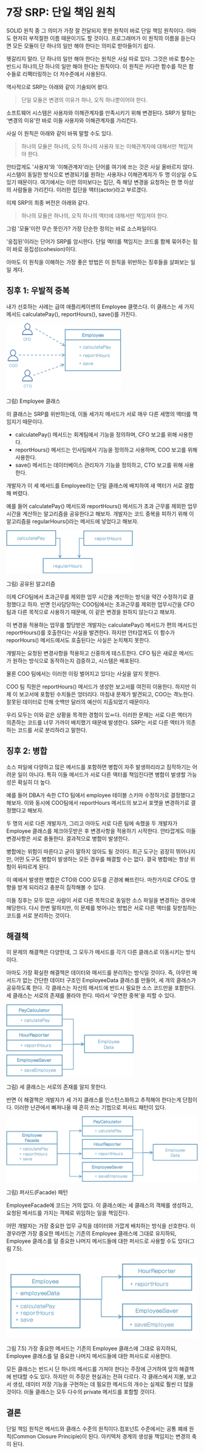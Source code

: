 # 7장 SRP: 단일 책임 원칙

SOLID 원칙 중 그 의미가 가장 잘 전달되지 못한 원칙이 바로 단일 책임 원칙이다. 아마도 현저히 부적절한 이름 때문이기도 할 것이다. 프로그래머가 이 원칙의 이름을 듣는다면 모든 모듈이 단 하나의 일만 해야 한다는 의미로 받아들이기 쉽다. 

헷갈리지 말라. 단 하나의 일만 해야 한다는 원칙은 사실 따로 있다. 그것은 바로 함수는 반드시 하나의,단 하나의 일만 해야 한다는 원칙이다. 이 원칙은 커다란 함수를 작은 함수들로 리팩터링하는 더 저수준에서 사용된다.

역사적으로 SRP는 아래와 같이 기술되어 왔다.

> 단일 모듈은 변경의 이유가 하나, 오직 하나뿐이어야 한다.

소프트웨어 시스템은 사용자와 이해관계자를 만족시키기 위해 변경된다. SRP가 말하는 '변경의 이유'란 바로 이들 사용자와 이해관계자를 가리킨다.

사실 이 원칙은 아래와 같이 바꿔 말할 수도 있다.

> 하나의 모듈은 하나의, 오직 하나의 사용자 또는 이해관계자에 대해서만 책임져야 한다.

안타깝게도 '사용자'와 '이해관계자'라는 단어를 여기에 쓰는 것은 사실 올바르지 않다. 시스템이 동일한 방식으로 변경되기를 원하는 사용자나 이해관계자가 두 명 이상일 수도 있기 때문이다. 여기에서는 이런 의미보다는 집단, 즉 해당 변경을 요청하는 한 명 이상의 사람들을 가리킨다. 이러한 집단을 액터(actor)라고 부르겠다. 

이제 SRP의 최종 버전은 아래와 같다.

> 하나의 모듈은 하나의, 오직 하나의 액터에 대해서만 책임져야 한다.

그럼 '모듈'이란 무슨 뜻인가? 가장 단순한 정의는 바로 소스파일이다.

'응집된'이라는 단어가 SRP를 암시한다. 단일 액터를 책임지는 코드를 함께 묶어주는 힘이 바로 응집성(cohesion)이다.

아마도 이 원칙을 이해하는 가장 좋은 방법은 이 원칙을 위반하는 징후들을 살펴보는 일일 게다.



## 징후 1: 우발적 중복

내가 선호하는 사례는 급여 애플리케이쎤의 Employee 클랫스다. 이 클래스는 세 가지 메서드 calculatePay(), reportHours(), save()를 가진다.

<img src="chapter-07.assets/image-20201217081919685.png" alt="image-20201217081919685" style="zoom: 50%;" />

그림) Employee 클래스

이 클래스는 SRP를 위반하는데, 이들 세가지 메서드가 서로 매우 다른 세명의 액터를 책임지기 때문이다.

* calculatePay() 메서드는 회계팀에서 기능을 정의하며, CFO 보고를 위해 사용한다.
* reportHours() 메서드는 인사팀에서 기능을 정의하고 사용하며, COO 보고를 위해 사용한다.
* save() 메서드는 데이터베이스 관리자가 기능을 정의하고, CTO 보고를 위해 사용한다.

개발자가 이 세 메서드를 Employee라는 단일 클래스에 배치하여 새 액터가 서로 결합해 버렸다.

예를 들어 calculatePay() 메서드와 reportHours() 메서드가 초과 근무를 제외한 업무 시간을 계산하는 알고리즘을 공유한다고 해보자.
개발자는 코드 중복을 피하기 위해 이 알고리즘을 regularHours()라는 메서드에 넣었다고 해보자.



<img src="chapter-07.assets/image-20201217081909994.png" alt="image-20201217081909994" style="zoom: 50%;" />

그림) 공유된 알고리즘

이제 CFO팀에서 초과근무를 제외한 업무 시간을 계산하는 방식을 약간 수정하기로 결정했다고 하자. 반면 인사담당하는 COO팀에서는 초과근무를 제외한 업무시간을 CFO팀과 다른 목적으로 사용하기 때문에, 이 같은 변경을 원하지 않는다고 해보자.

이 변경을 적용하는 업무를 할당받은 개발자는 calculatePay() 메서드가 편의 메서드인 reportHours()를 호출한다는 사실을 발견한다. 하지만 안타깝게도 이 함수가 reporHours() 메서드에서도 호출된다는 사실은 눈치채지 못한다.

개발자는 요청된 변경사항을 적용하고 신중하게 테스트한다. CFO 팀은 새로운 메서드가 원하는 방식으로 동작하는지 검증하고, 시스템은 배포된다.

물론 COO 팀에서는 이러한 이링 벌어지고 있다는 사실을 알지 못한다.

COO 팀 직원은 reportHours() 메서드가 생성한 보고서를 여전히 이용한다. 하지만 이제 이 보고서에 포함된 수치들은 엉터리다. 마침내 문제가 발견되고, COO는 격노한다. 잘못된 데이터로 인해 숫백만 달러의 예산이 지출되었기 때문이다.

우리 모두는 이와 같은 상황을 목격한 경험이 있ㅆ다. 이러한 문제는 서로 다른 액터가 의존하는 코드를 너무 가까이 배치했기 때문에 발생한다.  SRP는 서로 다른 액터가 의존하는 코드를 서로 분리하라고 말한다.



## 징후 2: 병합

소스 파일에 다양하고 많은 메서드를 포함하면 병합이 자주 발생하리라고 짐작하기는 어려운 일이 아니다. 특히 이들 메서드가 서로 다른 액터를 책임진다면 병합이 발생할 가능성은 확실히 더 높다.

예를 들어 DBA가 속한 CTO 팀에서 employee 테이블 스키마 수정하기로 결정했다고 해보자. 이와 동시에 COO팀에서 reportHours 메서드의 보고서 포맷을 변경하기로 결정했다고 해보자.

두 명의 서로 다른 개발자가, 그리고 아마도 서로 다른 팀에 속했을 두 개발자가 Employee 클래스를 체크아웃받은 후 변경사항을 적용하기 시작한다. 안타깝게도 이들 변경사항은 서로 충돌한다. 결과적으로 병합이 발생한다.

병합에는 위험이 따른다고 굳이 말하지 않아도 될 것이다. 최근 도구는 굉장히 뛰어나지만, 어떤 도구도 병합이 발생하는 모든 경우를 해결할 수는 없다. 결국 병합에는 항상 위험이 뒤따르게 된다.

이 예에서 발생한 병합은 CTO와 COO 모두를 곤경에 빠뜨린다. 마찬가지로 CFO도 영향을 받게 되리라고 충분히 짐작해볼 수 있다.

이들 징후는 모두 많은 사람이 서로 다른 목적으로 동일한 소스 파일을 변경하는 경우에 해당한다. 다시 한번 말하지만, 이 문제를 벗어나는 방법은 서로 다른 액터를 뒷받침하는 코드를 서로 분리하는 것이다.



## 해결책

이 문제의 해결책은 다양한데, 그 모두가 메서드를 각기 다른 클래스로 이동시키는 방식이다.

아마도 가장 확실한 해결책은 데이터와 메서드를 분리하는 방식일 것이다. 즉, 아무런 메서드가 없는 간단한 데이터 구조인 EmployeeData 클래스를 만들어, 세 개의 클래스가 공유하도록 한다. 각 클래스는 자신의 메서드에 반드시 필요한 소스 코드만을 포함한다. 세 클래스는 서로의 존재를 몰라야 한다. 따라서 '우연한 중복'을 피할 수 있다.



<img src="chapter-07.assets/image-20201221201538464.png" alt="image-20201221201538464" style="zoom: 50%;" />

그림) 세 클래스는 서로의 존재를 알지 못한다.

반면 이 해결책은 개발자가 세 가지 클래스를 인스턴스화하고 추적해야 한다는게 단점이다. 이러한 난관에서 빠져나올 때 흔히 쓰는 기법으로 퍼사드 패턴이 있다.



<img src="chapter-07.assets/image-20201221201550463.png" alt="image-20201221201550463" style="zoom: 50%;" />

그림) 퍼사드(Facade) 패턴

EmployeeFacade에 코드는 거의 없다. 이 클래스에는 세 클래스의 객체를 생성하고, 요청된 메서드를 가지는 객체로 위임하는 일을 책임진다.

어떤 개발자는 가장 중요한 업무 규칙을 데이터와 가깝게 배치하는 방식을 선호한다. 이 경우라면 가장 중요한 메서드는 기존의 Employee 클래스에 그대로 유지하되, Employee 클래스를 덜 중요한 나머지 메서드들에 대한 퍼사드로 사용할 수도 있다(그림 7.5).

<img src="images/image-20221012200749502.png" alt="image-20221012200749502" style="zoom:50%;" />

그림 7.5) 가장 중요한 메서드는 기존의 Employee 클래스에 그대로 유지하되, Employee 클래스를 덜 중요한 나머지 메서드들에 대한 퍼사드로 사용한다.

모든 클래스는 반드시 단 하나의 메서드를 가져야 한다는 주장에 근거하여 앞의 해결책에 반대할 수도 있다. 하지만 이 주장은 현실과는 전혀 다르다. 각 클래스에서 지불, 보고서 생성, 데이터 저장 기능을 구현하는 데 필요한 메서드의 개수는 실제로 훨씬 더 많을 것이다. 이들 클래스는 모두 다수의 private 메서드를 포함할 것이다.



## 결론

단일 책임 원칙은 메서드와 클래스 수준의 원칙이다.컴포넌트 수준에서는 공통 폐쇄 원칙(Common Closure Principle)이 된다. 아키텍처 경계의 생성을 책임지는 변경의 축이 된다.





